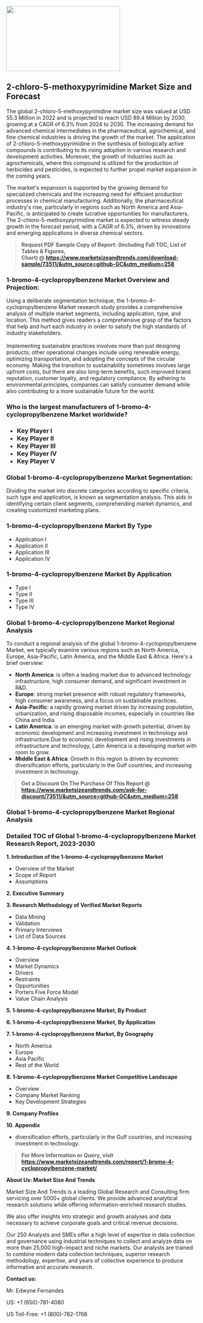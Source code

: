 <p><img class="alignnone size-medium wp-image-20088" src="https://ffe5etoiles.com/wp-content/uploads/2024/12/MST1-300x171.png" alt="" width="300" height="171" /></p><h2>2-chloro-5-methoxypyrimidine Market Size and Forecast</h2><p>The global 2-chloro-5-methoxypyrimidine market size was valued at USD 55.3 Million in 2022 and is projected to reach USD 89.4 Million by 2030, growing at a CAGR of 6.3% from 2024 to 2030. The increasing demand for advanced chemical intermediates in the pharmaceutical, agrochemical, and fine chemical industries is driving the growth of the market. The application of 2-chloro-5-methoxypyrimidine in the synthesis of biologically active compounds is contributing to its rising adoption in various research and development activities. Moreover, the growth of industries such as agrochemicals, where this compound is utilized for the production of herbicides and pesticides, is expected to further propel market expansion in the coming years.</p><p>The market's expansion is supported by the growing demand for specialized chemicals and the increasing need for efficient production processes in chemical manufacturing. Additionally, the pharmaceutical industry's rise, particularly in regions such as North America and Asia-Pacific, is anticipated to create lucrative opportunities for manufacturers. The 2-chloro-5-methoxypyrimidine market is expected to witness steady growth in the forecast period, with a CAGR of 6.3%, driven by innovations and emerging applications in diverse chemical sectors.</p></p><blockquote id="" class=""><strong>Request PDF Sample Copy of Report: (Including Full TOC, List of Tables &amp; Figures, Chart)&nbsp;@&nbsp;<strong><a href="https://www.marketsizeandtrends.com/download-sample/73511/&utm_source=github-GC&utm_medium=258" target="_blank">https://www.marketsizeandtrends.com/download-sample/73511/&utm_source=github-GC&utm_medium=258</a></strong></strong></blockquote><h3 id="" class="">1-bromo-4-cyclopropylbenzene Market&nbsp;Overview and Projection:</h3><p id="" class="">Using a deliberate segmentation technique, the 1-bromo-4-cyclopropylbenzene Market research study provides a comprehensive analysis of multiple market segments, including application, type, and location. This method gives readers a comprehensive grasp of the factors that help and hurt each industry in order to satisfy the high standards of industry stakeholders. <br /> <br />Implementing sustainable practices involves more than just designing products; other operational changes include using renewable energy, optimizing transportation, and adopting the concepts of the circular economy. Making the transition to sustainability sometimes involves large upfront costs, but there are also long-term benefits, such improved brand reputation, customer loyalty, and regulatory compliance. By adhering to environmental principles, companies can satisfy consumer demand while also contributing to a more sustainable future for the world.</p><h3 id="" class="">Who is the largest manufacturers of&nbsp;1-bromo-4-cyclopropylbenzene Market worldwide?</h3><h3 class=""><p><ul><li>Key Player I </li><li> Key Player II </li><li> Key Player III </li><li> Key Player IV </li><li> Key Player V</li></ul></p></h3><h3 id="" class="">Global&nbsp;1-bromo-4-cyclopropylbenzene Market Segmentation:</h3><p id="" class="">Dividing the market into discrete categories according to specific criteria, such type and application, is known as segmentation analysis. This aids in identifying certain client segments, comprehending market dynamics, and creating customized marketing plans.</p><h3 id="" class="">1-bromo-4-cyclopropylbenzene Market&nbsp;By Type</h3><p><p><ul><li>Application I</li><li> Application II</li><li> Application III</li><li> Application IV</p></li></ul></p></p><h3 id="" class="">1-bromo-4-cyclopropylbenzene Market&nbsp;By Application</h3><p class=""><p><ul><li>Type I</li><li> Type II</li><li> Type III</li><li> Type IV</li></ul></p></p><h3 id="" class="">Global 1-bromo-4-cyclopropylbenzene Market Regional Analysis</h3><p id="" class="">To conduct a regional analysis of the global 1-bromo-4-cyclopropylbenzene Market, we typically examine various regions such as North America, Europe, Asia-Pacific, Latin America, and the Middle East &amp; Africa. Here's a brief overview:</p><ul><li><strong>North America</strong>: is often a leading market due to advanced technology infrastructure, high consumer demand, and significant investment in R&amp;D.</li><li><strong>Europe</strong>: strong market presence with robust regulatory frameworks, high consumer awareness, and a focus on sustainable practices.</li><li><strong>Asia-Pacific</strong>: a rapidly growing market driven by increasing population, urbanization, and rising disposable incomes, especially in countries like China and India.</li><li><strong>Latin America</strong>: is an emerging market with growth potential, driven by economic development and increasing investment in technology and infrastructure.Due to economic development and rising investments in infrastructure and technology, Latin America is a developing market with room to grow.</li><li><strong>Middle East &amp; Africa</strong>: Growth in this region is driven by economic diversification efforts, particularly in the Gulf countries, and increasing investment in technology.</li></ul><blockquote id="" class=""><strong>Get a Discount On The Purchase Of This Report @ <strong><a href="https://www.marketsizeandtrends.com/ask-for-discount/73511/&utm_source=github-GC&utm_medium=258" target="_blank">https://www.marketsizeandtrends.com/ask-for-discount/73511/&utm_source=github-GC&utm_medium=258</a></strong></strong></blockquote><h3 id="" class="">Global 1-bromo-4-cyclopropylbenzene Market Regional Analysis</h3><h3 id="" class="">Detailed TOC of Global 1-bromo-4-cyclopropylbenzene Market Research Report, 2023-2030</h3><p id="" class=""><strong>1. Introduction of the 1-bromo-4-cyclopropylbenzene Market</strong></p><ul><li>Overview of the Market</li><li>Scope of Report</li><li>Assumptions</li></ul><p id="" class=""><strong>2. Executive Summary</strong></p><p id="" class=""><strong>3. Research Methodology of Verified Market Reports</strong></p><ul><li>Data Mining</li><li>Validation</li><li>Primary Interviews</li><li>List of Data Sources</li></ul><p id="" class=""><strong>4. 1-bromo-4-cyclopropylbenzene Market Outlook</strong></p><ul><li>Overview</li><li>Market Dynamics</li><li>Drivers</li><li>Restraints</li><li>Opportunities</li><li>Porters Five Force Model</li><li>Value Chain Analysis</li></ul><p id="" class=""><strong>5. 1-bromo-4-cyclopropylbenzene Market, By Product</strong></p><p id="" class=""><strong>6. 1-bromo-4-cyclopropylbenzene Market, By Application</strong></p><p id="" class=""><strong>7. 1-bromo-4-cyclopropylbenzene Market, By Geography</strong></p><ul><li>North America</li><li>Europe</li><li>Asia Pacific</li><li>Rest of the World</li></ul><p id="" class=""><strong>8. 1-bromo-4-cyclopropylbenzene Market Competitive Landscape</strong></p><ul><li>Overview</li><li>Company Market Ranking</li><li>Key Development Strategies</li></ul><p id="" class=""><strong>9. Company Profiles</strong></p><p id="" class=""><strong>10. Appendix</strong></p><ul><li>diversification efforts, particularly in the Gulf countries, and increasing investment in technology.</li></ul><blockquote id="" class=""><strong>For More Information or Query, visit <strong><strong><a href="https://www.marketsizeandtrends.com/report/1-bromo-4-cyclopropylbenzene-market/" target="_blank">https://www.marketsizeandtrends.com/report/1-bromo-4-cyclopropylbenzene-market/</a></strong></strong></strong></blockquote><p id="" class=""><strong>About Us: Market Size And Trends</strong></p><p id="" class="">Market Size And Trends is a leading Global Research and Consulting firm servicing over 5000+ global clients. We provide advanced analytical research solutions while offering information-enriched research studies.</p><p id="" class="">We also offer insights into strategic and growth analyses and data necessary to achieve corporate goals and critical revenue decisions.</p><p id="" class="">Our 250 Analysts and SMEs offer a high level of expertise in data collection and governance using industrial techniques to collect and analyze data on more than 25,000 high-impact and niche markets. Our analysts are trained to combine modern data collection techniques, superior research methodology, expertise, and years of collective experience to produce informative and accurate research.</p><p id="" class=""><strong>Contact us:</strong></p><p id="" class="">Mr. Edwyne Fernandes</p><p id="" class="">US: +1 (650)-781-4080</p><p id="" class="">US Toll-Free: +1 (800)-782-1768</p>

